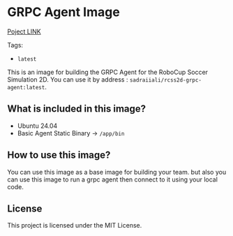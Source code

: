 # GRPC Agent Image 
[Poject LINK](https://github.com/sadraiiali/SS2D-GRPC-BASE)


Tags:
- `latest`

This is an image for building the GRPC Agent for the RoboCup Soccer Simulation 2D.
You can use it by address : `sadraiiali/rcss2d-grpc-agent:latest`.

## What is included in this image?
- Ubuntu 24.04
- Basic Agent Static Binary -> `/app/bin`

## How to use this image?
You can use this image as a base image for building your team. 
but also you can use this image to run a grpc agent then connect to it using your local code.


## License
This project is licensed under the MIT License.

